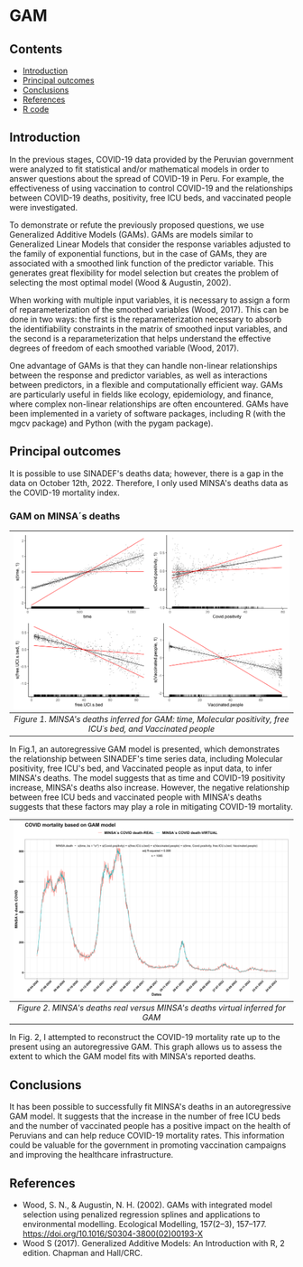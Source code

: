 # GAM

## Contents
-   [Introduction](#introduction)
-   [Principal outcomes](#principal-outcomes)
-   [Conclusions](#conclusions)
-   [References](#references)
-   [R code](#r-code)

## Introduction

In the previous stages, COVID-19 data provided by the Peruvian government were analyzed to fit statistical and/or mathematical models in order to answer questions about the spread of COVID-19 in Peru. For example, the effectiveness of using vaccination to control COVID-19 and the relationships between COVID-19 deaths, positivity, free ICU beds, and vaccinated people were investigated.

To demonstrate or refute the previously proposed questions, we use Generalized Additive Models (GAMs). GAMs are models similar to Generalized Linear Models that consider the response variables adjusted to the family of exponential functions, but in the case of GAMs, they are associated with a smoothed link function of the predictor variable. This generates great flexibility for model selection but creates the problem of selecting the most optimal model (Wood & Augustin, 2002).

When working with multiple input variables, it is necessary to assign a form of reparameterization of the smoothed variables (Wood, 2017). This can be done in two ways: the first is the reparameterization necessary to absorb the identifiability constraints in the matrix of smoothed input variables, and the second is a reparameterization that helps understand the effective degrees of freedom of each smoothed variable (Wood, 2017).

One advantage of GAMs is that they can handle non-linear relationships between the response and predictor variables, as well as interactions between predictors, in a flexible and computationally efficient way. GAMs are particularly useful in fields like ecology, epidemiology, and finance, where complex non-linear relationships are often encountered. GAMs have been implemented in a variety of software packages, including R (with the mgcv package) and Python (with the pygam package).

##  Principal outcomes

It is possible to use SINADEF's deaths data; however, there is a gap in the data on October 12th, 2022. Therefore, I only used MINSA's deaths data as the COVID-19 mortality index.

### GAM on MINSA´s deaths
|[![Figure 1.](plotting/MINSA.4var.covid.gam.all.png)](https://github.com/jasb3110/COVIDPERU/blob/5377a555cd47975a35802003c1453d5f49c2335c/plotting/MINSA.4var.covid.gam.all.png?raw=true)|
|:------------------------------------------------------:|
|*Figure 1. MINSA's deaths  inferred for GAM: time, Molecular positivity, free ICU´s bed, and Vaccinated people*| 

In Fig.1, an autoregressive GAM model is presented, which demonstrates the relationship between SINADEF's time series data, including Molecular positivity, free ICU's bed, and Vaccinated people as input data, to infer MINSA's deaths. The model suggests that as time and COVID-19 positivity increase, MINSA's deaths also increase. However, the negative relationship between free ICU beds and vaccinated people with MINSA's deaths suggests that these factors may play a role in mitigating COVID-19 mortality. 

|[![Figure 2.](plotting/MINSA.gam.model.compare.all.png)](https://github.com/jasb3110/COVIDPERU/blob/5377a555cd47975a35802003c1453d5f49c2335c/plotting/MINSA.gam.model.compare.all.png?raw=true)|
|:------------------------------------------------------:|
|*Figure 2. MINSA's deaths  real versus MINSA's deaths  virtual inferred for GAM*| 

In Fig. 2, I attempted to reconstruct the COVID-19 mortality rate up to the present using an autoregressive GAM. This graph allows us to assess the extent to which the GAM model fits with MINSA's reported deaths.

## Conclusions

It has been possible to successfully fit MINSA's deaths in an autoregressive GAM model. It suggests that the increase in the number of free ICU beds and the number of vaccinated people has a positive impact on the health of Peruvians and can help reduce COVID-19 mortality rates. This information could be valuable for the government in promoting vaccination campaigns and improving the healthcare infrastructure.

## References

- Wood, S. N., & Augustin, N. H. (2002). GAMs with integrated model selection using penalized regression splines and applications to environmental modelling. Ecological Modelling, 157(2–3), 157–177. https://doi.org/10.1016/S0304-3800(02)00193-X
- Wood S (2017). Generalized Additive Models: An Introduction with R, 2 edition. Chapman and Hall/CRC.
